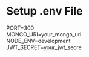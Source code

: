 <h1>Setup .env File</h1>

PORT=300 <br>
MONGO_URI=your_mongo_uri  <br>
NODE_ENV=development <br>
JWT_SECRET=your_jwt_secre
